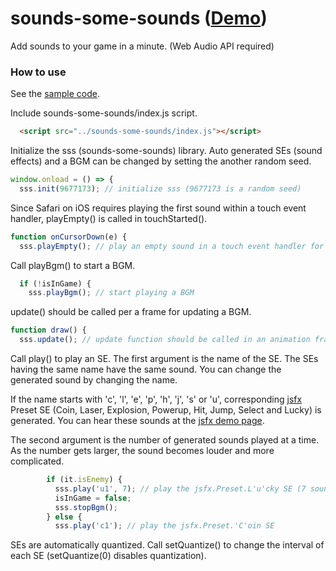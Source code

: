 # sounds-some-sounds ([Demo](https://abagames.github.io/sounds-some-sounds/samples/index.html?rects))

Add sounds to your game in a minute. (Web Audio API required)

### How to use

See the [sample code](https://github.com/abagames/sounds-some-sounds/blob/master/docs/index.html).

Include sounds-some-sounds/index.js script.

```html
  <script src="../sounds-some-sounds/index.js"></script>
```

Initialize the sss (sounds-some-sounds) library.
Auto generated SEs (sound effects) and a BGM can be changed by setting the another random seed.

```js
window.onload = () => {
  sss.init(9677173); // initialize sss (9677173 is a random seed)
```

Since Safari on iOS requires playing the first sound within a touch event handler,
playEmpty() is called in touchStarted().

```js
function onCursorDown(e) {
  sss.playEmpty(); // play an empty sound in a touch event handler for iOS
```

Call playBgm() to start a BGM.

```js
  if (!isInGame) {
    sss.playBgm(); // start playing a BGM
```

update() should be called per a frame for updating a BGM.

```js
function draw() {
  sss.update(); // update function should be called in an animation frame handler
```

Call play() to play an SE. The first argument is the name of the SE.
The SEs having the same name have the same sound.
You can change the generated sound by changing the name.

If the name starts with 'c', 'l', 'e', 'p', 'h', 'j', 's' or 'u',
corresponding [jsfx](https://github.com/loov/jsfx) Preset SE
(Coin, Laser, Explosion, Powerup, Hit, Jump, Select and Lucky) is generated.
You can hear these sounds at the [jsfx demo page](http://loov.io/jsfx/).

The second argument is the number of generated sounds played at a time.
As the number gets larger, the sound becomes louder and more complicated.

```js
        if (it.isEnemy) {
          sss.play('u1', 7); // play the jsfx.Preset.L'u'cky SE (7 sounds at a time)
          isInGame = false;
          sss.stopBgm();
        } else {
          sss.play('c1'); // play the jsfx.Preset.'C'oin SE
```

SEs are automatically quantized. Call setQuantize() to change the interval of
each SE (setQuantize(0) disables quantization).
